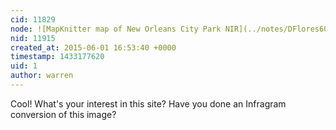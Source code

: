 ```yaml
---
cid: 11829
node: ![MapKnitter map of New Orleans City Park NIR](../notes/DFlores6073/05-30-2015/mapknitter-map-of-new-orleans-city-park-nir)
nid: 11915
created_at: 2015-06-01 16:53:40 +0000
timestamp: 1433177620
uid: 1
author: warren
---
```


Cool! What's your interest in this site? Have you done an Infragram conversion of this image? 